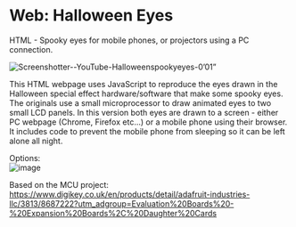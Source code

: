 # Web: Halloween Eyes
HTML - Spooky eyes for mobile phones, or projectors using a PC connection.            

![Screenshotter--YouTube-Halloweenspookyeyes-0’01”](https://user-images.githubusercontent.com/1586332/175858924-57c5fe20-0b69-44a5-b00c-2573b8b5228d.jpg)


This HTML webpage uses JavaScript to reproduce the eyes drawn in the Halloween special effect hardware/software that make some spooky eyes.
The originals use a small microprocessor to draw animated eyes to two small LCD panels. In this version both eyes are drawn to a screen - either PC webpage (Chrome, Firefox etc...) or a mobile phone using their browser.
It includes code to prevent the mobile phone from sleeping so it can be left alone all night.

Options:             
![image](https://user-images.githubusercontent.com/1586332/175859605-972bfa3c-43f0-434a-a757-74f09f4e745a.png)

Based on the MCU project:           
https://www.digikey.co.uk/en/products/detail/adafruit-industries-llc/3813/8687222?utm_adgroup=Evaluation%20Boards%20-%20Expansion%20Boards%2C%20Daughter%20Cards



